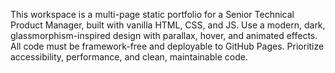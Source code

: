 <!-- Use this file to provide workspace-specific custom instructions to Copilot. For more details, visit https://code.visualstudio.com/docs/copilot/copilot-customization#_use-a-githubcopilotinstructionsmd-file -->

This workspace is a multi-page static portfolio for a Senior Technical Product Manager, built with vanilla HTML, CSS, and JS. Use a modern, dark, glassmorphism-inspired design with parallax, hover, and animated effects. All code must be framework-free and deployable to GitHub Pages. Prioritize accessibility, performance, and clean, maintainable code.
